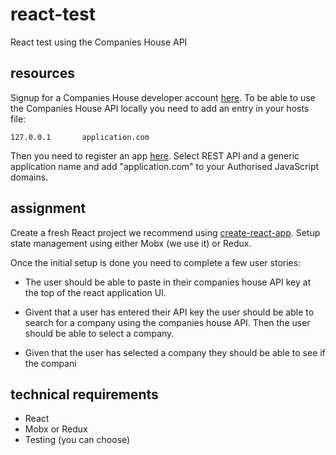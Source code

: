 # react-test
React test using the Companies House API

## resources
Signup for a Companies House developer account [here](https://developer.companieshouse.gov.uk). To be able to use the Companies House API locally you need to add an entry in your hosts file:

```
127.0.0.1       application.com
```

Then you need to register an app [here](https://developer.companieshouse.gov.uk/developer/applications/register). Select REST API and a generic application name and add "application.com" to your Authorised JavaScript domains.


## assignment

Create a fresh React project we recommend using [create-react-app](https://github.com/facebook/create-react-app). Setup state management using either Mobx (we use it) or Redux. 

Once the initial setup is done you need to complete a few user stories:

+ The user should be able to paste in their companies house API key at the top of the react application UI.

+ Givent that a user has entered their API key the user should be able to search for a company using the companies house API. Then the user should be able to select a company.

+ Given that the user has selected a company they should be able to see if the compani




## technical requirements
+ React
+ Mobx or Redux
+ Testing (you can choose)
